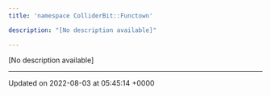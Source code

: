 ```yaml
---
title: 'namespace ColliderBit::Functown'

description: "[No description available]"

---
```







[No description available]






-------------------------------

Updated on 2022-08-03 at 05:45:14 +0000
